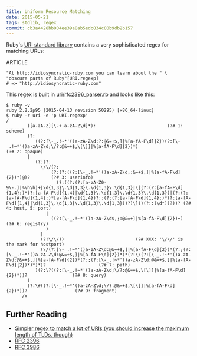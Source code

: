 ```yaml
---
title: Uniform Resource Matching
date: 2015-05-21
tags: stdlib, regex
commit: cb3a4428bb004ee39a8ab5edc834c00b9db2b157
---
```


Ruby's [URI standard library](http://ruby-doc.org/stdlib-2.2.2/libdoc/uri/rdoc/URI.html) contains a very sophisticated regex for matching URLs:

ARTICLE

    "At http://idiosyncratic-ruby.com you can learn about the " \
    "obscure parts of Ruby"[URI.regexp]
    # => "http://idiosyncratic-ruby.com"

This regex is built in [uri/rfc2396_parser.rb](https://github.com/ruby/ruby/blob/trunk/lib/uri/rfc2396_parser.rb) and looks like this:

    $ ruby -v
    ruby 2.2.2p95 (2015-04-13 revision 50295) [x86_64-linux]
    $ ruby -r uri -e 'p URI.regexp'
    /
            ([a-zA-Z][\-+.a-zA-Z\d]*):                           (?# 1: scheme)
            (?:
               ((?:[\-_.!~*'()a-zA-Z\d;?:@&=+$,]|%[a-fA-F\d]{2})(?:[\-_.!~*'()a-zA-Z\d;\/?:@&=+$,\[\]]|%[a-fA-F\d]{2})*)                    (?# 2: opaque)
            |
               (?:(?:
                 \/\/(?:
                     (?:(?:((?:[\-_.!~*'()a-zA-Z\d;:&=+$,]|%[a-fA-F\d]{2})*)@)?        (?# 3: userinfo)
                       (?:((?:(?:[a-zA-Z0-9\-.]|%\h\h)+|\d{1,3}\.\d{1,3}\.\d{1,3}\.\d{1,3}|\[(?:(?:[a-fA-F\d]{1,4}:)*(?:[a-fA-F\d]{1,4}|\d{1,3}\.\d{1,3}\.\d{1,3}\.\d{1,3})|(?:(?:[a-fA-F\d]{1,4}:)*[a-fA-F\d]{1,4})?::(?:(?:[a-fA-F\d]{1,4}:)*(?:[a-fA-F\d]{1,4}|\d{1,3}\.\d{1,3}\.\d{1,3}\.\d{1,3}))?)\]))(?::(\d*))?))? (?# 4: host, 5: port)
                   |
                     ((?:[\-_.!~*'()a-zA-Z\d$,;:@&=+]|%[a-fA-F\d]{2})+)                 (?# 6: registry)
                   )
                 |
                 (?!\/\/))                           (?# XXX: '\/\/' is the mark for hostport)
                 (\/(?:[\-_.!~*'()a-zA-Z\d:@&=+$,]|%[a-fA-F\d]{2})*(?:;(?:[\-_.!~*'()a-zA-Z\d:@&=+$,]|%[a-fA-F\d]{2})*)*(?:\/(?:[\-_.!~*'()a-zA-Z\d:@&=+$,]|%[a-fA-F\d]{2})*(?:;(?:[\-_.!~*'()a-zA-Z\d:@&=+$,]|%[a-fA-F\d]{2})*)*)*)?                    (?# 7: path)
               )(?:\?((?:[\-_.!~*'()a-zA-Z\d;\/?:@&=+$,\[\]]|%[a-fA-F\d]{2})*))?                 (?# 8: query)
            )
            (?:\#((?:[\-_.!~*'()a-zA-Z\d;\/?:@&=+$,\[\]]|%[a-fA-F\d]{2})*))?                  (?# 9: fragment)
          /x

## Further Reading

- [Simpler regex to match a lot of URIs (you should increase the maximum length of TLDs, though)](http://www.regular-expressions.info/email.html)
- [RFC 2396](https://www.ietf.org/rfc/rfc2396.txt)
- [RFC 3986](https://tools.ietf.org/rfc/rfc3986.txt)